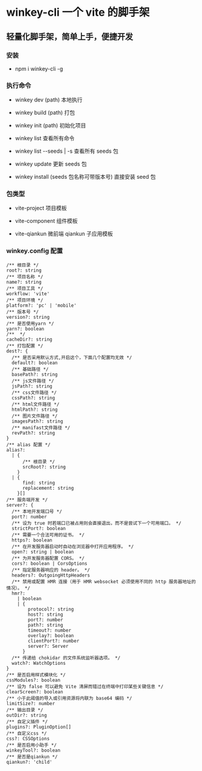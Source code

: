 # winkey-cli 一个 vite 的脚手架

## 轻量化脚手架，简单上手，便捷开发

### 安装

- npm i winkey-cli -g

### 执行命令

- winkey dev (path)
  本地执行

- winkey build (path)
  打包

- winkey init (path)
  初始化项目

- winkey list
  查看所有命令

- winkey list --seeds | -s
  查看所有 seeds 包

- winkey update
  更新 seeds 包

- winkey install (seeds 包名称可带版本号)
  直接安装 seed 包

### 包类型

- vite-project 项目模板

- vite-component 组件模板

- vite-qiankun 微前端 qiankun 子应用模板

### winkey.config 配置

```
/** 根目录 */
root?: string
/** 项目名称 */
name?: string
/** 项目工具 */
workflow: 'vite'
/** 项目环境 */
platform?: 'pc' | 'mobile'
/** 版本号 */
version?: string
/** 是否使用yarn */
yarn?: boolean
/**  */
cacheDir?: string
/** 打包配置 */
dest?: {
  /** 是否采用默认方式,开启这个，下面几个配置均无效 */
  default?: boolean
  /** 基础路径 */
  basePath?: string
  /** js文件路径 */
  jsPath?: string
  /** css文件路径 */
  cssPath?: string
  /** html文件路径 */
  htmlPath?: string
  /** 图片文件路径 */
  imagesPath?: string
  /** manifast文件路径 */
  revPath?: string
}
/** alias 配置 */
alias?:
  | {
      /** 根目录 */
      srcRoot?: string
    }
  | {
      find: string
      replacement: string
    }[]
/** 服务端开发 */
server?: {
  /** 本地开发端口号 */
  port?: number
  /** 设为 true 时若端口已被占用则会直接退出，而不是尝试下一个可用端口。 */
  strictPort?: boolean
  /** 需要一个合法可用的证书。 */
  https?: boolean
  /** 在开发服务器启动时自动在浏览器中打开应用程序。 */
  open?: string | boolean
  /** 为开发服务器配置 CORS。 */
  cors?: boolean | CorsOptions
  /** 指定服务器响应的 header。 */
  headers?: OutgoingHttpHeaders
  /** 禁用或配置 HMR 连接（用于 HMR websocket 必须使用不同的 http 服务器地址的情况）。 */
  hmr?:
    | boolean
    | {
        protocol?: string
        host?: string
        port?: number
        path?: string
        timeout?: number
        overlay?: boolean
        clientPort?: number
        server?: Server
      }
  /** 传递给 chokidar 的文件系统监听器选项。 */
  watch?: WatchOptions
}
/** 是否启用样式模块化 */
cssModules?: boolean
/** 设为 false 可以避免 Vite 清屏而错过在终端中打印某些关键信息 */
clearScreen?: boolean
/** 小于此阈值的导入或引用资源将内联为 base64 编码 */
limitSize?: number
/** 输出目录 */
outDir?: string
/** 自定义插件 */
plugins?: PluginOption[]
/** 自定义css */
css?: CSSOptions
/** 是否启用小助手 */
winkeyTool?: boolean
/** 是否是qiankun */
qiankun?: 'child'
```
